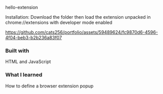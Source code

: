 hello-extension

Installation: Download the folder then load the extension unpacked in chrome://extensions with developer mode enabled

https://github.com/cats256/portfolio/assets/59489624/fc9870d6-4596-4f04-beb3-b2b236a83f07

### Built with

HTML and JavaScript

### What I learned

How to define a browser extension popup
